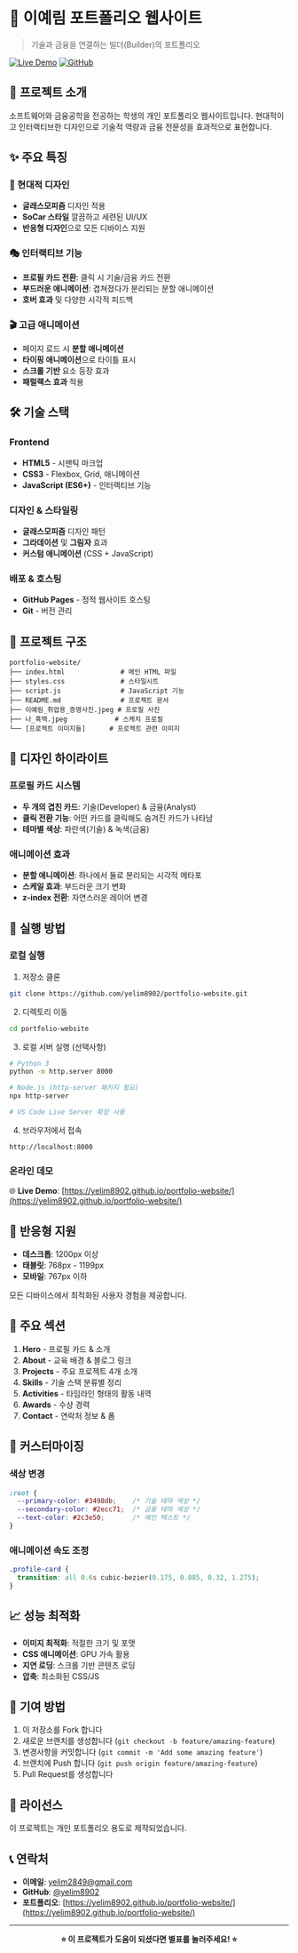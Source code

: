 # 🌟 이예림 포트폴리오 웹사이트

> 기술과 금융을 연결하는 빌더(Builder)의 포트폴리오

[![Live Demo](https://img.shields.io/badge/Live-Demo-brightgreen)](https://yelim8902.github.io/portfolio-website/)
[![GitHub](https://img.shields.io/badge/GitHub-Repository-blue)](https://github.com/yelim8902/portfolio-website)

## 🎯 프로젝트 소개

소프트웨어와 금융공학을 전공하는 학생의 개인 포트폴리오 웹사이트입니다. 
현대적이고 인터랙티브한 디자인으로 기술적 역량과 금융 전문성을 효과적으로 표현합니다.

## ✨ 주요 특징

### 🎨 현대적 디자인
- **글래스모피즘** 디자인 적용
- **SoCar 스타일** 깔끔하고 세련된 UI/UX
- **반응형 디자인**으로 모든 디바이스 지원

### 🎭 인터랙티브 기능
- **프로필 카드 전환**: 클릭 시 기술/금융 카드 전환
- **부드러운 애니메이션**: 겹쳐졌다가 분리되는 분할 애니메이션
- **호버 효과** 및 다양한 시각적 피드백

### 🎬 고급 애니메이션
- 페이지 로드 시 **분할 애니메이션**
- **타이핑 애니메이션**으로 타이틀 표시
- **스크롤 기반** 요소 등장 효과
- **패럴랙스 효과** 적용

## 🛠️ 기술 스택

### Frontend
- **HTML5** - 시맨틱 마크업
- **CSS3** - Flexbox, Grid, 애니메이션
- **JavaScript (ES6+)** - 인터랙티브 기능

### 디자인 & 스타일링
- **글래스모피즘** 디자인 패턴
- **그라데이션** 및 **그림자** 효과
- **커스텀 애니메이션** (CSS + JavaScript)

### 배포 & 호스팅
- **GitHub Pages** - 정적 웹사이트 호스팅
- **Git** - 버전 관리

## 📁 프로젝트 구조

```
portfolio-website/
├── index.html              # 메인 HTML 파일
├── styles.css              # 스타일시트
├── script.js               # JavaScript 기능
├── README.md               # 프로젝트 문서
├── 이예림_취업용_증명사진.jpeg # 프로필 사진
├── 나_흑백.jpeg            # 스케치 프로필
└── [프로젝트 이미지들]      # 프로젝트 관련 이미지
```

## 🎨 디자인 하이라이트

### 프로필 카드 시스템
- **두 개의 겹친 카드**: 기술(Developer) & 금융(Analyst)
- **클릭 전환 기능**: 어떤 카드를 클릭해도 숨겨진 카드가 나타남
- **테마별 색상**: 파란색(기술) & 녹색(금융)

### 애니메이션 효과
- **분할 애니메이션**: 하나에서 둘로 분리되는 시각적 메타포
- **스케일 효과**: 부드러운 크기 변화
- **z-index 전환**: 자연스러운 레이어 변경

## 🚀 실행 방법

### 로컬 실행
1. 저장소 클론
```bash
git clone https://github.com/yelim8902/portfolio-website.git
```

2. 디렉토리 이동
```bash
cd portfolio-website
```

3. 로컬 서버 실행 (선택사항)
```bash
# Python 3
python -m http.server 8000

# Node.js (http-server 패키지 필요)
npx http-server

# VS Code Live Server 확장 사용
```

4. 브라우저에서 접속
```
http://localhost:8000
```

### 온라인 데모
🌐 **Live Demo**: [https://yelim8902.github.io/portfolio-website/](https://yelim8902.github.io/portfolio-website/)

## 📱 반응형 지원

- **데스크톱**: 1200px 이상
- **태블릿**: 768px - 1199px  
- **모바일**: 767px 이하

모든 디바이스에서 최적화된 사용자 경험을 제공합니다.

## 🎯 주요 섹션

1. **Hero** - 프로필 카드 & 소개
2. **About** - 교육 배경 & 블로그 링크
3. **Projects** - 주요 프로젝트 4개 소개
4. **Skills** - 기술 스택 분류별 정리
5. **Activities** - 타임라인 형태의 활동 내역
6. **Awards** - 수상 경력
7. **Contact** - 연락처 정보 & 폼

## 🔧 커스터마이징

### 색상 변경
```css
:root {
  --primary-color: #3498db;    /* 기술 테마 색상 */
  --secondary-color: #2ecc71;  /* 금융 테마 색상 */
  --text-color: #2c3e50;       /* 메인 텍스트 */
}
```

### 애니메이션 속도 조정
```css
.profile-card {
  transition: all 0.6s cubic-bezier(0.175, 0.885, 0.32, 1.275);
}
```

## 📈 성능 최적화

- **이미지 최적화**: 적절한 크기 및 포맷
- **CSS 애니메이션**: GPU 가속 활용
- **지연 로딩**: 스크롤 기반 콘텐츠 로딩
- **압축**: 최소화된 CSS/JS

## 🤝 기여 방법

1. 이 저장소를 Fork 합니다
2. 새로운 브랜치를 생성합니다 (`git checkout -b feature/amazing-feature`)
3. 변경사항을 커밋합니다 (`git commit -m 'Add some amazing feature'`)
4. 브랜치에 Push 합니다 (`git push origin feature/amazing-feature`)
5. Pull Request를 생성합니다

## 📄 라이선스

이 프로젝트는 개인 포트폴리오 용도로 제작되었습니다.

## 📞 연락처

- **이메일**: yelim2849@gmail.com
- **GitHub**: [@yelim8902](https://github.com/yelim8902)
- **포트폴리오**: [https://yelim8902.github.io/portfolio-website/](https://yelim8902.github.io/portfolio-website/)

---

<div align="center">

**⭐ 이 프로젝트가 도움이 되셨다면 별표를 눌러주세요! ⭐**

</div>
